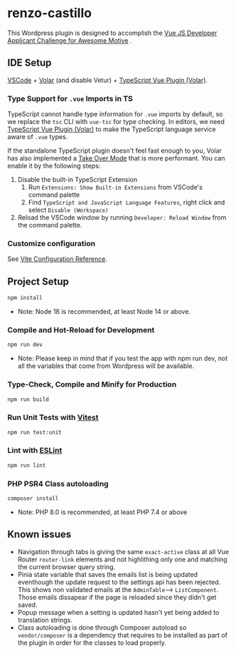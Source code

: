 # renzo-castillo

This Wordpress plugin is designed to accomplish the [Vue JS Developer Applicant Challenge for Awesome Motive](https://awesomemotive.com/vuejs-developer-applicant-challenge/) . 

## IDE Setup

[VSCode](https://code.visualstudio.com/) + [Volar](https://marketplace.visualstudio.com/items?itemName=Vue.volar) (and disable Vetur) + [TypeScript Vue Plugin (Volar)](https://marketplace.visualstudio.com/items?itemName=Vue.vscode-typescript-vue-plugin).

### Type Support for `.vue` Imports in TS

TypeScript cannot handle type information for `.vue` imports by default, so we replace the `tsc` CLI with `vue-tsc` for type checking. In editors, we need [TypeScript Vue Plugin (Volar)](https://marketplace.visualstudio.com/items?itemName=Vue.vscode-typescript-vue-plugin) to make the TypeScript language service aware of `.vue` types.

If the standalone TypeScript plugin doesn't feel fast enough to you, Volar has also implemented a [Take Over Mode](https://github.com/johnsoncodehk/volar/discussions/471#discussioncomment-1361669) that is more performant. You can enable it by the following steps:

1. Disable the built-in TypeScript Extension
    1) Run `Extensions: Show Built-in Extensions` from VSCode's command palette
    2) Find `TypeScript and JavaScript Language Features`, right click and select `Disable (Workspace)`
2. Reload the VSCode window by running `Developer: Reload Window` from the command palette.

### Customize configuration

See [Vite Configuration Reference](https://vitejs.dev/config/).

## Project Setup

```sh
npm install
```

* Note: Node 18 is recommended, at least  Node 14 or above.

### Compile and Hot-Reload for Development

```sh
npm run dev
```

* Note: Please keep in mind that if you test  the app with npm run dev, not all the variables that come from Wordpress will be available. 

### Type-Check, Compile and Minify for Production

```sh
npm run build
```

### Run Unit Tests with [Vitest](https://vitest.dev/)

```sh
npm run test:unit
```

### Lint with [ESLint](https://eslint.org/)

```sh
npm run lint
```

### PHP PSR4 Class autoloading

````sh
composer install
````
* Note: PHP 8.0 is recommended, at least PHP 7.4 or above

## Known issues

* Navigation through tabs is giving the same `exact-active` class at all Vue Router `router-link` elements and not highlithing only one and matching the current browser query string.
* Pinia state variable that saves the emails list is being updated eventhough the update request to the settings api has been rejected. This shows non validated emails at the `AdminTable`--> `ListComponent`. Those emails dissapear if the page is reloaded since they didn't get saved.
* Popup message when a setting is updated hasn't yet being added to translation strings.
* Class autoloading is done through Composer autoload so `vendor/composer` is a dependency that requires to be installed as part of the plugin in order for the classes to load properly.
